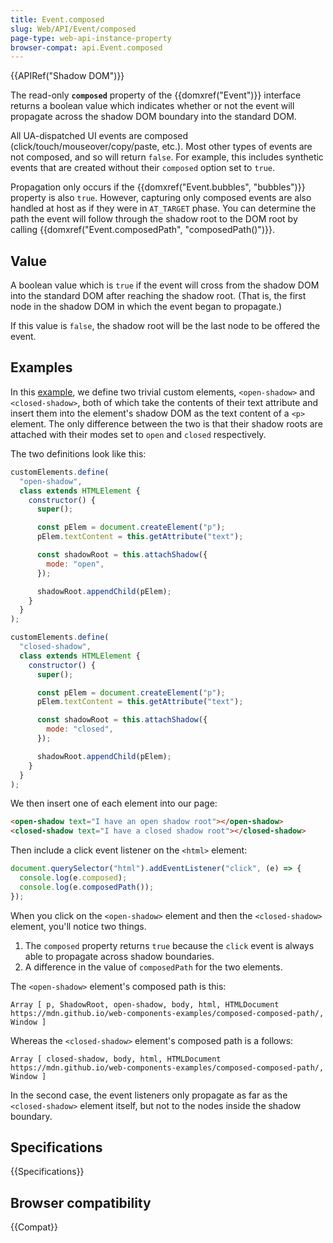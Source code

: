 ```yaml
---
title: Event.composed
slug: Web/API/Event/composed
page-type: web-api-instance-property
browser-compat: api.Event.composed
---
```


{{APIRef("Shadow DOM")}}

The read-only **`composed`** property of the
{{domxref("Event")}} interface returns a boolean value which indicates whether
or not the event will propagate across the shadow DOM boundary into the standard DOM.

All UA-dispatched UI events are composed (click/touch/mouseover/copy/paste, etc.). Most
other types of events are not composed, and so will return `false`. For
example, this includes synthetic events that are created without their
`composed` option set to `true`.

Propagation only occurs if the {{domxref("Event.bubbles", "bubbles")}} property is also
`true`. However, capturing only composed events are also handled at host as
if they were in `AT_TARGET` phase. You can determine the path the event will
follow through the shadow root to the DOM root by calling
{{domxref("Event.composedPath", "composedPath()")}}.

## Value

A boolean value which is `true` if the event will cross from the
shadow DOM into the standard DOM after reaching the shadow root. (That is, the first
node in the shadow DOM in which the event began to propagate.)

If this value is `false`, the shadow root will be the last node to be
offered the event.

## Examples

In this [example](https://mdn.github.io/web-components-examples/composed-composed-path/), we define two trivial custom elements, `<open-shadow>` and `<closed-shadow>`,
both of which take the contents of their text attribute and insert them into the element's
shadow DOM as the text content of a `<p>` element. The only difference
between the two is that their shadow roots are attached with their modes set to
`open` and `closed` respectively.

The two definitions look like this:

```js
customElements.define(
  "open-shadow",
  class extends HTMLElement {
    constructor() {
      super();

      const pElem = document.createElement("p");
      pElem.textContent = this.getAttribute("text");

      const shadowRoot = this.attachShadow({
        mode: "open",
      });

      shadowRoot.appendChild(pElem);
    }
  }
);

customElements.define(
  "closed-shadow",
  class extends HTMLElement {
    constructor() {
      super();

      const pElem = document.createElement("p");
      pElem.textContent = this.getAttribute("text");

      const shadowRoot = this.attachShadow({
        mode: "closed",
      });

      shadowRoot.appendChild(pElem);
    }
  }
);
```

We then insert one of each element into our page:

```html
<open-shadow text="I have an open shadow root"></open-shadow>
<closed-shadow text="I have a closed shadow root"></closed-shadow>
```

Then include a click event listener on the `<html>` element:

```js
document.querySelector("html").addEventListener("click", (e) => {
  console.log(e.composed);
  console.log(e.composedPath());
});
```

When you click on the `<open-shadow>` element and then the
`<closed-shadow>` element, you'll notice two things.

1. The `composed` property returns `true` because the
   `click` event is always able to propagate across shadow boundaries.
2. A difference in the value of `composedPath` for the two
   elements.

The `<open-shadow>` element's composed path is this:

```plain
Array [ p, ShadowRoot, open-shadow, body, html, HTMLDocument https://mdn.github.io/web-components-examples/composed-composed-path/, Window ]
```

Whereas the `<closed-shadow>` element's composed path is a follows:

```plain
Array [ closed-shadow, body, html, HTMLDocument https://mdn.github.io/web-components-examples/composed-composed-path/, Window ]
```

In the second case, the event listeners only propagate as far as the
`<closed-shadow>` element itself, but not to the nodes inside the
shadow boundary.

## Specifications

{{Specifications}}

## Browser compatibility

{{Compat}}
